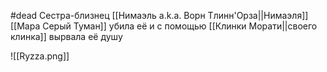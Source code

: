 #dead
Сестра-близнец [[Нимаэль a.k.a. Ворн Тлинн'Орза||Нимаэля]] 
[[Мара Серый Туман]]  убила её и с помощью [[Клинки Морати||своего клинка]] вырвала её душу

![[Ryzza.png]]